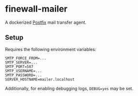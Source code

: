 # finewall-mailer

A dockerized [Postfix](http://www.postfix.org/) mail transfer agent.

## Setup

Requires the following environment variables:

```
SMTP_FORCE_FROM=...
SMTP_SERVER=...
SMTP_PORT=587
SMTP_USERNAME=...
SMTP_PASSWORD=...
SERVER_HOSTNAME=mailer.localhost
```

Additionally, for enabling debugging logs, `DEBUG=yes` may be set.